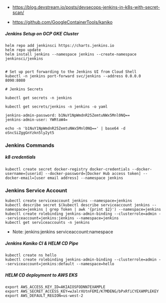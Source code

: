 

- https://blog.devstream.io/posts/devsecops-jenkins-in-k8s-with-secret-scan/

- https://github.com/GoogleContainerTools/kaniko






##### Jenkins Setup on GCP GKE Cluster
```jenkins-gke
helm repo add jenkinsci https://charts.jenkins.io
helm repo update
helm install jenkins --namespace jenkins --create-namespace jenkinsci/jenkins


# Set up port forwarding to the Jenkins UI from Cloud Shell
kubectl -n jenkins port-forward svc/jenkins --address 0.0.0.0 8090:8080

# Jenkins Secrets

kubectl get secrets -n jenkins 

kubectl get secrets/jenkins -n jenkins -o yaml

jenkins-admin-password: b1NuY1NpWmdnR25ZemtuNWx5Mnl0NQ==
jenkins-admin-user: YWRtaW4=

echo -n 'b1NuY1NpWmdnR25ZemtuNWx5Mnl0NQ==' | base64 -d
oSncSiZggGnYzkn5ly2yt5
```



### Jenkins Commands

##### k8 credentials
```k8-secrets
kubectl create secret docker-registry docker-credentials --docker-username=[userid] --docker-password=[Docker Hub access token] --docker-email=[user email address] --namespace jenkins
```


### Jenkins Service Account
```k8-secrets
kubectl create serviceaccount jenkins --namespace=jenkins
kubectl describe secret $(kubectl describe serviceaccount jenkins --namespace=jenkins | grep Token | awk '{print $2}') --namespace=jenkins
kubectl create rolebinding jenkins-admin-binding --clusterrole=admin --serviceaccount=jenkins:jenkins --namespace=jenkins
kubectl get serviceaccounts -n jenkins
```
- Note: jenkins:jenkins serviceaccount:namespace


##### Jenkins Kaniko CI & HELM CD Pipe
```jenkins-pipe
kubectl create ns hello
kubectl create rolebinding jenkins-admin-binding --clusterrole=admin --serviceaccount=jenkins:default --namespace=hello
```


##### HELM CD deployment to AWS EKS
```
export AWS_ACCESS_KEY_ID=AKIAIOSFODNN7EXAMPLE
export AWS_SECRET_ACCESS_KEY=wJalrXUtnFEMI/K7MDENG/bPxRfiCYEXAMPLEKEY
export AWS_DEFAULT_REGION=us-west-2
```
